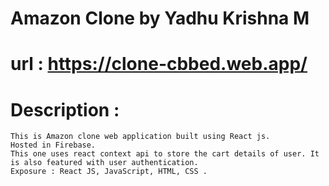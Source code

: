 # Amazon Clone by Yadhu Krishna M
#    url : https://clone-cbbed.web.app/

# Description : 
    This is Amazon clone web application built using React js.
    Hosted in Firebase.
    This one uses react context api to store the cart details of user. It is also featured with user authentication.
    Exposure : React JS, JavaScript, HTML, CSS .

